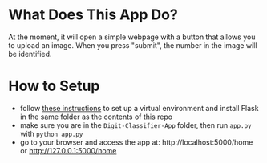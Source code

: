 # What Does This App Do?

At the moment, it will open a simple webpage with a button that allows you to upload an image. When you press "submit", the number in the image will be identified.

# How to Setup

* follow [these instructions](http://flask.palletsprojects.com/en/1.1.x/installation/#install-create-env) to set up a virtual environment and install Flask in the same folder as the contents of this repo
* make sure you are in the `Digit-Classifier-App` folder, then run `app.py` with `python app.py`
* go to your browser and access the app at: http://localhost:5000/home or http://127.0.0.1:5000/home
